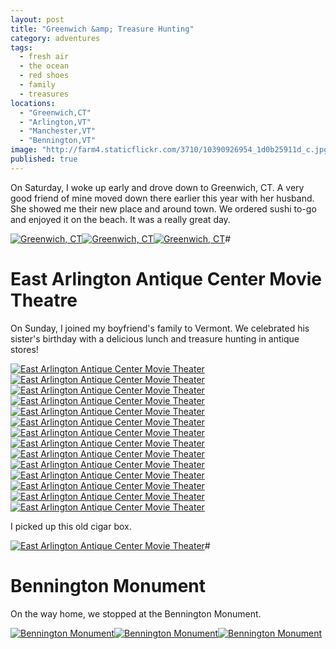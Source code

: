 ```yaml
---
layout: post
title: "Greenwich &amp; Treasure Hunting"
category: adventures
tags: 
  - fresh air
  - the ocean
  - red shoes
  - family
  - treasures
locations: 
  - "Greenwich,CT"
  - "Arlington,VT"
  - "Manchester,VT"
  - "Bennington,VT"
image: "http://farm4.staticflickr.com/3710/10390926954_1d0b25911d_c.jpg"
published: true
---
```


On Saturday, I woke up early and drove down to Greenwich, CT. A very good friend of mine moved down there earlier this year with her husband. She showed me their new place and around town. We ordered sushi to-go and enjoyed it on the beach. It was a really great day.

<a href="http://www.flickr.com/photos/katydecorah/10391048193/" title="Greenwich, CT by katydecorah, on Flickr"><img src="http://farm8.staticflickr.com/7376/10391048193_0ed2052e5b_c.jpg" class="img-half" alt="Greenwich, CT"></a><a href="http://www.flickr.com/photos/katydecorah/10390895356/" title="Greenwich, CT by katydecorah, on Flickr"><img src="http://farm6.staticflickr.com/5510/10390895356_61e2051e1b_c.jpg" class="img-half" alt="Greenwich, CT"></a><a href="http://www.flickr.com/photos/katydecorah/10390910816/" title="Greenwich, CT by katydecorah, on Flickr"><img src="http://farm8.staticflickr.com/7441/10390910816_14ec5d95d4_c.jpg" class="pop-out" alt="Greenwich, CT"></a>#

# East Arlington Antique Center Movie Theatre

On Sunday, I joined my boyfriend's family to Vermont. We celebrated his sister's birthday with a delicious lunch and treasure hunting in antique stores!

<a href="http://www.flickr.com/photos/katydecorah/10391098723/" title="East Arlington Antique Center Movie Theater by katydecorah, on Flickr"><img src="http://farm4.staticflickr.com/3810/10391098723_42e648147e_c.jpg" class="img-half" alt="East Arlington Antique Center Movie Theater"></a><a href="http://www.flickr.com/photos/katydecorah/10391102833/" title="East Arlington Antique Center Movie Theater by katydecorah, on Flickr"><img src="http://farm8.staticflickr.com/7340/10391102833_df756e6505_c.jpg" class="img-half" alt="East Arlington Antique Center Movie Theater"></a><a href="http://www.flickr.com/photos/katydecorah/10390926954/" title="East Arlington Antique Center Movie Theater by katydecorah, on Flickr"><img src="http://farm4.staticflickr.com/3710/10390926954_1d0b25911d_c.jpg" class="pop-out" alt="East Arlington Antique Center Movie Theater"></a><a href="http://www.flickr.com/photos/katydecorah/10391111813/" title="East Arlington Antique Center Movie Theater by katydecorah, on Flickr"><img src="http://farm6.staticflickr.com/5493/10391111813_0544887769_c.jpg" class="img-half" alt="East Arlington Antique Center Movie Theater"></a><a href="http://www.flickr.com/photos/katydecorah/10390968336/" title="East Arlington Antique Center Movie Theater by katydecorah, on Flickr"><img src="http://farm8.staticflickr.com/7415/10390968336_02ca02940f_c.jpg" class="img-half" alt="East Arlington Antique Center Movie Theater"></a><a href="http://www.flickr.com/photos/katydecorah/10391118893/" title="East Arlington Antique Center Movie Theater by katydecorah, on Flickr"><img src="http://farm6.staticflickr.com/5531/10391118893_d5003b4275_c.jpg" class="img-thirds" alt="East Arlington Antique Center Movie Theater"></a><a href="http://www.flickr.com/photos/katydecorah/10391122693/" title="East Arlington Antique Center Movie Theater by katydecorah, on Flickr"><img src="http://farm8.staticflickr.com/7394/10391122693_dacbaf9a32_c.jpg" class="img-thirds" alt="East Arlington Antique Center Movie Theater"></a><a href="http://www.flickr.com/photos/katydecorah/10391152183/" title="East Arlington Antique Center Movie Theater by katydecorah, on Flickr"><img src="http://farm3.staticflickr.com/2857/10391152183_41de13a859_c.jpg" class="img-thirds" alt="East Arlington Antique Center Movie Theater"></a><a href="http://www.flickr.com/photos/katydecorah/10391125783/" title="East Arlington Antique Center Movie Theater by katydecorah, on Flickr"><img src="http://farm6.staticflickr.com/5496/10391125783_0dcf6911a7_c.jpg" class="img-half" alt="East Arlington Antique Center Movie Theater"></a><a href="http://www.flickr.com/photos/katydecorah/10390951325/" title="East Arlington Antique Center Movie Theater by katydecorah, on Flickr"><img src="http://farm8.staticflickr.com/7328/10390951325_f60a787232_c.jpg" class="img-half" alt="East Arlington Antique Center Movie Theater"></a><a href="http://www.flickr.com/photos/katydecorah/10390953474/" title="East Arlington Antique Center Movie Theater by katydecorah, on Flickr"><img src="http://farm4.staticflickr.com/3746/10390953474_b4a882b337_c.jpg" class="img-half" alt="East Arlington Antique Center Movie Theater"></a><a href="http://www.flickr.com/photos/katydecorah/10390956964/" title="East Arlington Antique Center Movie Theater by katydecorah, on Flickr"><img src="http://farm4.staticflickr.com/3756/10390956964_ca9493f18c_c.jpg" class="img-half" alt="East Arlington Antique Center Movie Theater"></a><a href="http://www.flickr.com/photos/katydecorah/10390996416/" title="East Arlington Antique Center Movie Theater by katydecorah, on Flickr"><img src="http://farm6.staticflickr.com/5524/10390996416_13d3eee588_c.jpg" class="img-half" alt="East Arlington Antique Center Movie Theater"></a><a href="http://www.flickr.com/photos/katydecorah/10390970065/" title="East Arlington Antique Center Movie Theater by katydecorah, on Flickr"><img src="http://farm4.staticflickr.com/3784/10390970065_dd1c0bf0b0_c.jpg" class="img-half" alt="East Arlington Antique Center Movie Theater"></a>

I picked up this old cigar box.

<a href="http://www.flickr.com/photos/katydecorah/10390974944/" title="East Arlington Antique Center Movie Theater by katydecorah, on Flickr"><img src="http://farm8.staticflickr.com/7435/10390974944_77f74f397d_c.jpg" alt="East Arlington Antique Center Movie Theater"></a>#

# Bennington Monument

On the way home, we stopped at the Bennington Monument.

<a href="http://www.flickr.com/photos/katydecorah/10391056286/" title="Bennington Monument by katydecorah, on Flickr"><img src="http://farm8.staticflickr.com/7395/10391056286_be4e0a5d2e_c.jpg" class="img-tall" alt="Bennington Monument"></a><a href="http://www.flickr.com/photos/katydecorah/10391031384/" title="Bennington Monument by katydecorah, on Flickr"><img src="http://farm4.staticflickr.com/3708/10391031384_5226044973_c.jpg" class="img-wide" alt="Bennington Monument"></a><a href="http://www.flickr.com/photos/katydecorah/10391034654/" title="Bennington Monument by katydecorah, on Flickr"><img src="http://farm8.staticflickr.com/7459/10391034654_5f8f495a5c_c.jpg" class="pop-out" alt="Bennington Monument"></a>